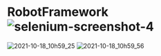 # RobotFramework![selenium-screenshot-4](https://user-images.githubusercontent.com/33625879/137667187-25e741a8-22ae-4820-8ffa-990997b20a3c.png)
![2021-10-18_10h59_25](https://user-images.githubusercontent.com/33625879/137667356-e761852d-a907-406c-814c-83bd3d2e2f87.png)
![2021-10-18_10h59_56](https://user-images.githubusercontent.com/33625879/137667362-7e53ab0d-f0b3-4ccf-8e07-98eb5dac2cfd.png)
